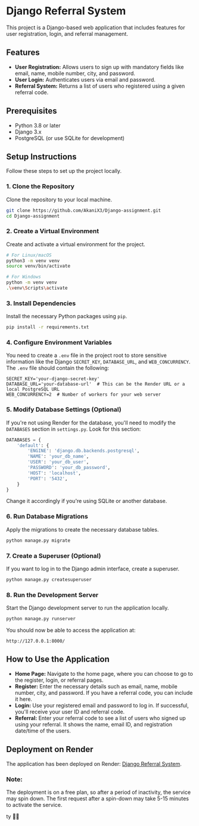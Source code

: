 # Django Referral System

This project is a Django-based web application that includes features for user registration, login, and referral management.

## Features

- **User Registration:** Allows users to sign up with mandatory fields like email, name, mobile number, city, and password.
- **User Login:** Authenticates users via email and password.
- **Referral System:** Returns a list of users who registered using a given referral code.

## Prerequisites

- Python 3.8 or later
- Django 3.x
- PostgreSQL (or use SQLite for development)

## Setup Instructions

Follow these steps to set up the project locally.

### 1. Clone the Repository

Clone the repository to your local machine.

```bash
git clone https://github.com/AkaniX3/Django-assignment.git
cd Django-assignment
```

### 2. Create a Virtual Environment

Create and activate a virtual environment for the project.

```bash
# For Linux/macOS
python3 -m venv venv
source venv/bin/activate

# For Windows
python -m venv venv
.\venv\Scripts\activate
```

### 3. Install Dependencies

Install the necessary Python packages using `pip`.

```bash
pip install -r requirements.txt
```

### 4. Configure Environment Variables

You need to create a `.env` file in the project root to store sensitive information like the Django `SECRET_KEY`, `DATABASE_URL`, and `WEB_CONCURRENCY`. The `.env` file should contain the following:

```env
SECRET_KEY='your-django-secret-key'
DATABASE_URL='your-database-url'  # This can be the Render URL or a local PostgreSQL URL
WEB_CONCURRENCY=2  # Number of workers for your web server
```

### 5. Modify Database Settings (Optional)

If you're not using Render for the database, you'll need to modify the `DATABASES` section in `settings.py`. Look for this section:

```python
DATABASES = {
    'default': {
        'ENGINE': 'django.db.backends.postgresql',
        'NAME': 'your_db_name',
        'USER': 'your_db_user',
        'PASSWORD': 'your_db_password',
        'HOST': 'localhost',
        'PORT': '5432',
    }
}
```

Change it accordingly if you're using SQLite or another database.

### 6. Run Database Migrations

Apply the migrations to create the necessary database tables.

```bash
python manage.py migrate
```

### 7. Create a Superuser (Optional)

If you want to log in to the Django admin interface, create a superuser.

```bash
python manage.py createsuperuser
```

### 8. Run the Development Server

Start the Django development server to run the application locally.

```bash
python manage.py runserver
```

You should now be able to access the application at:

```
http://127.0.0.1:8000/
```

## How to Use the Application

- **Home Page:** Navigate to the home page, where you can choose to go to the register, login, or referral pages.
- **Register:** Enter the necessary details such as email, name, mobile number, city, and password. If you have a referral code, you can include it here.
- **Login:** Use your registered email and password to log in. If successful, you'll receive your user ID and referral code.
- **Referral:** Enter your referral code to see a list of users who signed up using your referral. It shows the name, email ID, and registration date/time of the users.

## Deployment on Render

The application has been deployed on Render: [Django Referral System](https://akani-django-assignment.onrender.com/).

### Note:
The deployment is on a free plan, so after a period of inactivity, the service may spin down. The first request after a spin-down may take 5-15 minutes to activate the service.


ty 🍞✨